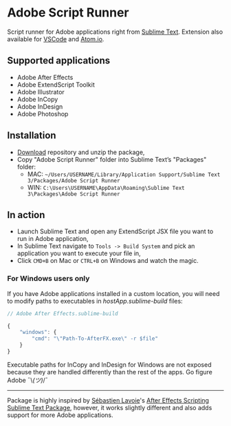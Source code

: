 # Adobe Script Runner

Script runner for Adobe applications right from [Sublime Text](https://www.sublimetext.com). Extension also available for [VSCode](https://marketplace.visualstudio.com/items?itemName=renderTom.adobe-script-runner) and [Atom.io](https://atom.io/packages/adobe-script-runner).

## Supported applications

- Adobe After Effects
- Adobe ExtendScript Toolkit
- Adobe Illustrator
- Adobe InCopy
- Adobe InDesign
- Adobe Photoshop

## Installation

- [Download](https://github.com/rendertom/Sublime-Text-Adobe-Script-Runner/archive/master.zip) repository and unzip the package,
- Copy "Adobe Script Runner" folder into Sublime Text’s "Packages" folder:
  - MAC: `~/Users/USERNAME/Library/Application Support/Sublime Text 3/Packages/Adobe Script Runner`
  - WIN: `C:\Users\USERNAME\AppData\Roaming\Sublime Text 3\Packages\Adobe Script Runner`

## In action

- Launch Sublime Text and open any ExtendScript JSX file you want to run in Adobe application,
- In Sublime Text navigate to `Tools -> Build System` and pick an application you want to execute your file in,
- Click `CMD+B` on Mac or `CTRL+B` on Windows and watch the magic.

### For Windows users only

If you have Adobe applications installed in a custom location, you will need to modify paths to executables in _hostApp.sublime-build_ files:

``` javascript
// Adobe After Effects.sublime-build

{
    "windows": {
        "cmd": "\"Path-To-AfterFX.exe\" -r $file"
    }
}
```

Executable paths for InCopy and InDesign for Windows are not exposed because they are handled differently than the rest of the apps. Go figure Adobe ¯\\_(ツ)_/¯

---

Package is highly inspired by [Sébastien Lavoie](https://github.com/seblavoie)'s [After Effects Scripting Sublime Text Package](https://github.com/seblavoie/After-Effects-Scripting-Sublime-Text-Package), however, it works slightly different and also adds support for more Adobe applications.